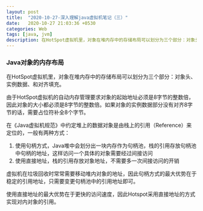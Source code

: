 ```yaml
---
layout: post
title:  "2020-10-27-深入理解java虚拟机笔记（三）"
date:   2020-10-27 21:03:36 +0530
categories: Web
tags: [java, jvm]
description: 在HotSpot虚拟机里，对象在堆内存中的存储布局可以划分为三个部分：对象头（Header）、实例数据（Instance Data）和对齐填充（Padding）。
---
```


### Java对象的内存布局

在HotSpot虚拟机里，对象在堆内存中的存储布局可以划分为三个部分：对象头、实例数据、和对齐填充。

由于HotSpot虚拟机的自动内存管理要求对象的起始地址必须是8字节的整数倍，因此对象的大小都必须是8字节的整数倍。如果对象的实例数据部分没有对齐8字节的话，需要占位符补全8个字节。

在《Java虚拟机规范》中约定堆上的数据对象是由栈上的引用（Reference）来定位的，一般有两种方式：
1. 使用句柄方式，Java堆中会划分出一块内存作为句柄池，栈的引用存放句柄池中句柄的地址，这样访问一个具体的对象需要经过间接访问
2. 使用直接地址，栈的引用存放对象地址，不需要多一次间接访问的开销

虚拟机在垃圾回收时常常需要移动堆内对象的地址，因此句柄方式的最大优势在于稳定的引用地址，只需要变更句柄池中的引用地址即可。

使用直接地址的最大优势在于更快的访问速度，因此Hotspot采用直接地址的方式实现对内对象的引用。
